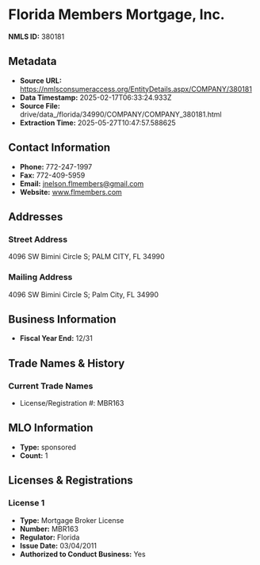 # Florida Members Mortgage, Inc.

**NMLS ID:** 380181

## Metadata
- **Source URL:** https://nmlsconsumeraccess.org/EntityDetails.aspx/COMPANY/380181
- **Data Timestamp:** 2025-02-17T06:33:24.933Z
- **Source File:** drive/data_/florida/34990/COMPANY/COMPANY_380181.html
- **Extraction Time:** 2025-05-27T10:47:57.588625

## Contact Information
- **Phone:** 772-247-1997
- **Fax:** 772-409-5959
- **Email:** jnelson.flmembers@gmail.com
- **Website:** www.flmembers.com

## Addresses
### Street Address
4096 SW Bimini Circle S; PALM CITY, FL 34990

### Mailing Address
4096 SW Bimini Circle S; Palm City, FL 34990

## Business Information
- **Fiscal Year End:** 12/31

## Trade Names & History
### Current Trade Names
- License/Registration #: MBR163

## MLO Information
- **Type:** sponsored
- **Count:** 1

## Licenses & Registrations

### License 1
- **Type:** Mortgage Broker License
- **Number:** MBR163
- **Regulator:** Florida
- **Issue Date:** 03/04/2011
- **Authorized to Conduct Business:** Yes
